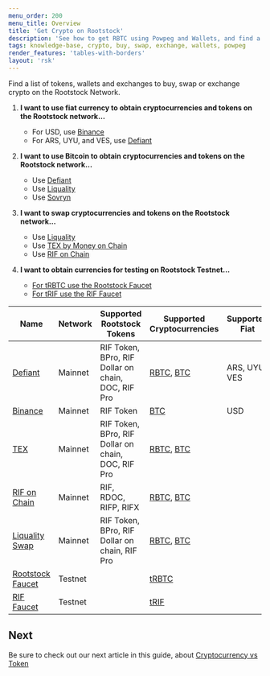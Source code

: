 ```yaml
---
menu_order: 200
menu_title: Overview
title: 'Get Crypto on Rootstock'
description: 'See how to get RBTC using Powpeg and Wallets, and find a list of tokens, wallets and exchanges to buy, swap or exchange crypto on the Rootstock Network'
tags: knowledge-base, crypto, buy, swap, exchange, wallets, powpeg
render_features: 'tables-with-borders'
layout: 'rsk'
---
```


Find a list of tokens, wallets and exchanges to buy, swap or exchange crypto on the Rootstock Network.

1. **I want to use fiat currency to obtain cryptocurrencies and tokens on the Rootstock network…**

    - For USD, use [Binance](https://www.binance.com/en)
    - For ARS, UYU, and VES, use [Defiant](https://developers.Rootstock.co/solutions/defiant/)

2. **I want to use Bitcoin to obtain cryptocurrencies and tokens on the Rootstock network…**

    - Use [Defiant](/solutions/defiant/)
    - Use [Liquality](/solutions/liquality/)	
    - Use [Sovryn](/solutions/sovryn/)

3. **I want to swap cryptocurrencies and tokens on the Rootstock network…**

    - Use [Liquality](https://liquality.io/)
    - Use [TEX by Money on Chain](https://tex.moneyonchain.com/)
    - Use [RIF on Chain](https://rif.moneyonchain.com/)


4. **I want to obtain currencies for testing on Rootstock Testnet…**

    - [For tRBTC use the Rootstock Faucet](https://faucet.rsk.co/)
    - [For tRIF use the RIF Faucet](https://faucet.rifos.org/)


| Name | Network | Supported Rootstock Tokens| Supported Cryptocurrencies | Supported Fiat | Category
| --- | --- | --- | --- | --- |   ---|
|[Defiant](https://dev.rootstock.io/solutions/defiant/) | Mainnet | RIF Token, BPro, RIF Dollar on chain, DOC, RIF Pro  | [RBTC](https://dev.rootstock.io/RSK/rbtc/), [BTC](https://bitcoin.org/bitcoin.pdf)   | ARS, UYU, VES    |    Wallet + P2P Swap|
|[Binance](https://www.binance.com/en) | Mainnet | RIF Token  |  [BTC](https://bitcoin.org/bitcoin.pdf)   |  USD   |    Exchange|
|[TEX](https://tex.moneyonchain.com/) | Mainnet | RIF Token, BPro, RIF Dollar on chain, DOC, RIF Pro  | [RBTC](https://dev.rootstock.io/RSK/rbtc/), [BTC](https://bitcoin.org/bitcoin.pdf)    |    |    Decentralised Exchange|
|[RIF on Chain](https://rif.moneyonchain.com/) | Mainnet | RIF, RDOC, RIFP, RIFX  | [RBTC](https://dev.rootstock.io/RSK/rbtc/), [BTC](https://bitcoin.org/bitcoin.pdf)    |    |    Decentralised Exchange|
|[Liquality Swap](https://liquality.io/atomic-swap-wallet.html) | Mainnet | RIF Token, BPro, RIF Dollar on chain, RIF Pro  | [RBTC](https://dev.rootstock.io/RSK/rbtc/), [BTC](https://bitcoin.org/bitcoin.pdf)    |    |   Wallet + P2P Swap|
|[Rootstock Faucet](https://faucet.rsk.co/) | Testnet | | [tRBTC](https://dev.rootstock.io/RSK/rbtc/)   |    |    Faucet |
|[RIF Faucet](https://faucet.rsk.co/) | Testnet | | [tRIF](https://faucet.rifos.org/)   |    |    Faucet |

## Next
Be sure to check out our next article in this guide,
about [Cryptocurrency vs Token](/guides/get-crypto-on-rsk/cryptocurrency-vs-token/)